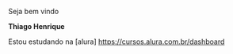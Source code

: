 Seja bem vindo 

**Thiago Henrique**

Estou estudando na [alura] https://cursos.alura.com.br/dashboard
